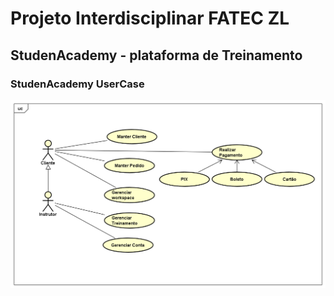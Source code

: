 # Projeto Interdisciplinar FATEC ZL

## StudenAcademy - plataforma de Treinamento




### StudenAcademy UserCase 

![UserCase](./artefatos/img/plataformaDeTreinamento.png)

